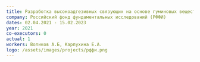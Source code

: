 ```yaml
---
title: Разработка высокоадгезивных связующих на основе гуминовых веществ для связывания и закрепления пыли в целях уменьшения запыленности городского воздуха
company: Российский фонд фундаментальных исследований (РФФИ)
dates: 02.04.2021 - 15.02.2023
year: 2021
co-executors: 0
actual: 1
workers: Воликов А.Б, Карпухина Е.А.
logo: /assets/images/projects/рффи.png
---
```

